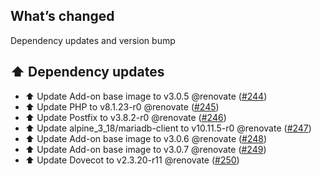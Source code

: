 ## What’s changed

Dependency updates and version bump

## ⬆️ Dependency updates

- ⬆️ Update Add-on base image to v3.0.5 @renovate ([#244](https://github.com/erik73/addon-mail/pull/244))
- ⬆️ Update PHP to v8.1.23-r0 @renovate ([#245](https://github.com/erik73/addon-mail/pull/245))
- ⬆️ Update Postfix to v3.8.2-r0 @renovate ([#246](https://github.com/erik73/addon-mail/pull/246))
- ⬆️ Update alpine_3_18/mariadb-client to v10.11.5-r0 @renovate ([#247](https://github.com/erik73/addon-mail/pull/247))
- ⬆️ Update Add-on base image to v3.0.6 @renovate ([#248](https://github.com/erik73/addon-mail/pull/248))
- ⬆️ Update Add-on base image to v3.0.7 @renovate ([#249](https://github.com/erik73/addon-mail/pull/249))
- ⬆️ Update Dovecot to v2.3.20-r11 @renovate ([#250](https://github.com/erik73/addon-mail/pull/250))
